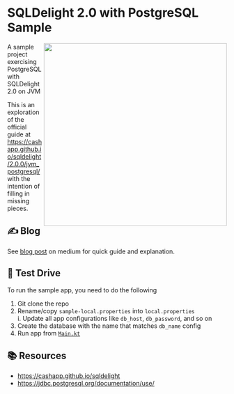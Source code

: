 # SQLDelight 2.0 with PostgreSQL Sample
<img width="420" align="right" src="https://github.com/hossain-khan/SQLDelight-PostgreSQL-JVM-sample/assets/99822/a09a822d-443c-4153-8f62-679b701f59a6"/>
A sample project exercising PostgreSQL with SQLDelight 2.0 on JVM

This is an exploration of the official guide at https://cashapp.github.io/sqldelight/2.0.0/jvm_postgresql/ with the intention of filling in missing pieces. 

## ✍️ Blog
See [blog post](https://medium.com/@hossainkhan/using-sqldelight-2-0-with-postgresql-for-jvm-10e749093a82) on medium for quick guide and explanation. 

## 🚗 Test Drive
To run the sample app, you need to do the following
1. Git clone the repo
1. Rename/copy `sample-local.properties` into `local.properties`  
  i. Update all app configurations like `db_host`, `db_password`, and so on
1. Create the database with the name that matches `db_name` config
1. Run app from [`Main.kt`](https://github.com/hossain-khan/SQLDelight-PostgreSQL-JVM-sample/blob/main/src/main/kotlin/dev/hossain/postgresqldelight/Main.kt)  

## 📚 Resources
* https://cashapp.github.io/sqldelight
* https://jdbc.postgresql.org/documentation/use/
